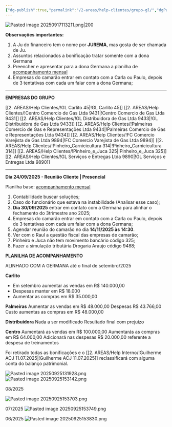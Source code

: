 ```yaml
---
{"dg-publish":true,"permalink":"/2-areas/help-clientes/grupo-gl/","dgPassFrontmatter":true,"created":"2025-09-16T09:26:00.128-03:00","updated":"2025-09-25T15:50:44.655-03:00"}
---
```



![Pasted image 20250917113211.png|200](/img/user/4.%20ARQUIVOS/Pasted%20image%2020250917113211.png)

**Observações importantes:** 

1) A Ju do financeiro tem o nome por **JUREMA**, mas gosta de ser chamada de Ju.
2) Assuntos relacionados a bonificação tratar somente com a dona Germana
3) Preencher e apresentar para a dona Germana a planilha de [acompanhamento mensal](https://docs.google.com/spreadsheets/d/1kE3lPt4Wl_2Wzm7DZ2OtsCERX7iy_62N/edit?gid=899953363#gid=899953363)
4) Empresas do camarão entrar em contato com a Carla ou Paulo, depois de 3 tentativas com cada um falar com a dona Germana;


_______
**EMPRESAS DO GRUPO**

[[2. AREAS/Help Clientes/!GL Carlito 45\|!GL Carlito 45]]
[[2. AREAS/Help Clientes/!Centro Comercio de Gas Ltda 9431\|!Centro Comercio de Gas Ltda 9431]]
[[2. AREAS/Help Clientes/!GL Distribuidora de Gas Ltda 9433\|!GL Distribuidora de Gas Ltda 9433]]
[[2. AREAS/Help Clientes/!Palmeiras Comercio de Gas e Representações Ltda 9434\|!Palmeiras Comercio de Gas e Representações Ltda 9434]]
[[2. AREAS/Help Clientes/!FC Comercio Varejista de Gas Ltda 9894\|!FC Comercio Varejista de Gas Ltda 9894]]
[[2. AREAS/Help Clientes/!Pinheiro_Carnicicultura 314\|!Pinheiro_Carnicicultura 314]]
[[2. AREAS/Help Clientes/!Pinheiro_e_Juca 325\|!Pinheiro_e_Juca 325]]
[[2. AREAS/Help Clientes/!GL Serviços e Entregas Ltda 9890\|!GL Serviços e Entregas Ltda 9890]]

____





**Dia 24/09/2025 - Reunião Cliente | Presencial**

Planilha base: [acompanhamento mensal](https://docs.google.com/spreadsheets/d/1kE3lPt4Wl_2Wzm7DZ2OtsCERX7iy_62N/edit?gid=899953363#gid=899953363)

1) Contabilidade buscar soluções;
2) Caso do funcionário que estava na instabilidade (Analisar esse caso);
3) **Dia 30/09/2025** entrar em contato com a Germana para alinhar o fechamento do 3trimestre ano 2025;
4) Empresas do camarão entrar em contato com a Carla ou Paulo, depois de 3 tentativas com cada um falar com a dona Germana;
5) Agendar reunião do camarão no dia **14/11/2025 às 14:30**.
6) Ver com o Raul a questão fiscal das empresas de camarão;
7) Pinheiro e Juca não tem movimento bancário código 325;
8) Fazer a simulação tributária Drogaria Araujo código 9488;

**PLANILHA DE ACOMPANHAMENTO**

ALINHADO COM A GERMANA até o final de setembro/2025

**Carlito**
- Em setembro aumentar as vendas em R$ 140.000,00
- Despesas manter em R$ 18.000
- Aumentar as compras em R$ 35.000,00

**Palmeiras**
Aumentar as vendas em R$ 48.000,00
Despesas R$ 43.766,00
Custo aumentas as compras em R$ 48.000,00

**Distribuidora**
Nada a ser modificado
Resultado final com prejuízo

**Centro**
Aumentará as vendas em R$ 100.000,00
Aumentarás as compras em R$ 64.000,00
Adicionará nas despesas R$ 20.000,00 referente a despesa de treinamentos

Foi retirado todas as bonificações e o [[2. AREAS/Help Interno/!Guilherme ACJ 11.07.2025\|!Guilherme ACJ 11.07.2025]] reclassificará com alguma conta do balanço patrimonial.

![Pasted image 20250925131928.png](/img/user/4.%20ARQUIVOS/Pasted%20image%2020250925131928.png)
![Pasted image 20250925153142.png](/img/user/4.%20ARQUIVOS/Pasted%20image%2020250925153142.png)



08/2025

![Pasted image 20250925153703.png](/img/user/Pasted%20image%2020250925153703.png)

07/2025
![Pasted image 20250925153749.png](/img/user/Pasted%20image%2020250925153749.png)

06/2025
![Pasted image 20250925153830.png](/img/user/Pasted%20image%2020250925153830.png)